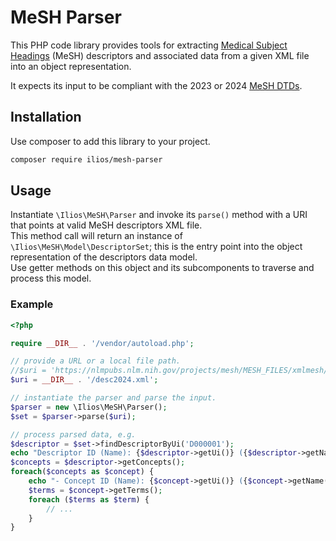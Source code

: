 # MeSH Parser

This PHP code library provides tools for extracting [Medical Subject Headings](https://www.nlm.nih.gov/mesh/meshhome.html) 
(MeSH) descriptors and associated data from a given XML file into an object representation.

It expects its input to be compliant with the 2023 or 2024 [MeSH DTDs](https://www.nlm.nih.gov/databases/download/mesh.html).

## Installation

Use composer to add this library to your project.

```bash
composer require ilios/mesh-parser
```

## Usage

Instantiate `\Ilios\MeSH\Parser` and invoke its `parse()` method with a URI that points at valid MeSH descriptors 
XML file.  
This method call will return an instance of  `\Ilios\MeSH\Model\DescriptorSet`; this is the entry point into
the object representation of the descriptors data model.  
Use getter methods on this object and its subcomponents to traverse and process this model.

### Example

```php
<?php

require __DIR__ . '/vendor/autoload.php';

// provide a URL or a local file path.
//$uri = 'https://nlmpubs.nlm.nih.gov/projects/mesh/MESH_FILES/xmlmesh/desc2024.xml';
$uri = __DIR__ . '/desc2024.xml';

// instantiate the parser and parse the input.
$parser = new \Ilios\MeSH\Parser();
$set = $parser->parse($uri);

// process parsed data, e.g.
$descriptor = $set->findDescriptorByUi('D000001');
echo "Descriptor ID (Name): {$descriptor->getUi()} ({$descriptor->getName()})\n";
$concepts = $descriptor->getConcepts();
foreach($concepts as $concept) {
    echo "- Concept ID (Name): {$concept->getUi()} ({$concept->getName()})\n";
    $terms = $concept->getTerms();
    foreach ($terms as $term) {
        // ...
    }
}
```

